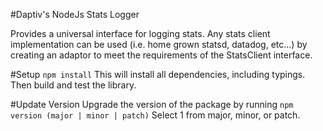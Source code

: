 #Daptiv's NodeJs Stats Logger

Provides a universal interface for logging stats. Any stats client implementation can be used (i.e. home grown statsd, datadog, etc...) by creating an adaptor to meet the requirements of the StatsClient interface.

#Setup
`npm install`
This will install all dependencies, including typings. Then build and test the library.

#Update Version
Upgrade the version of the package by running
`npm version (major | minor | patch)` Select 1 from major, minor, or patch.
